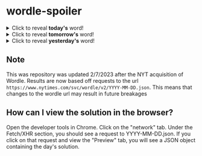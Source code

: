 # wordle-spoiler

<details>
  <summary>Click to reveal <b>today's</b> word!</summary>
  <br>
  <b> covet </b>
</details>

<details>
  <summary>Click to reveal <b>tomorrow's</b> word!</summary>
  <br>
  <b> grand </b>
</details>

<details>
  <summary>Click to reveal <b>yesterday's</b> word!</summary>
  <br>
  <b> taste </b>
</details>

## Note
This was repository was updated 2/7/2023 after the NYT acquisition of Wordle. Results are now based off requests to the url `https://www.nytimes.com/svc/wordle/v2/YYYY-MM-DD.json`. This means that changes to the wordle url may result in future breakages

## How can I view the solution in the browser?
Open the developer tools in Chrome. Click on the "network" tab. Under the Fetch/XHR section, you should see a request to YYYY-MM-DD.json. If you click on that request and view the "Preview" tab, you will see a JSON object containing the day's solution.